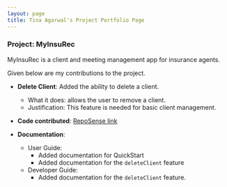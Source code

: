 ```yaml
---
layout: page
title: Tina Agarwal's Project Portfolio Page
---
```


### Project: MyInsuRec

MyInsuRec is a client and meeting management app for insurance agents.

Given below are my contributions to the project.

* **Delete Client**: Added the ability to delete a client.
  * What it does: allows the user to remove a client.
  * Justification: This feature is needed for basic client management.

* **Code contributed**: [RepoSense link]()

* **Documentation**:
  * User Guide:
    * Added documentation for QuickStart
    * Added documentation for the `deleteClient` feature
  * Developer Guide:
    * Added documentation for the `deleteClient` feature.

